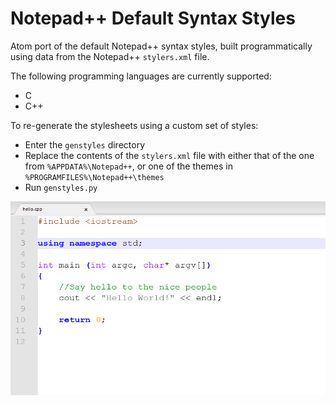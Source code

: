 # Notepad++ Default Syntax Styles

Atom port of the default Notepad++ syntax styles, built programmatically using data from the Notepad++ `stylers.xml` file.

The following programming languages are currently supported:
- C
- C++

To re-generate the stylesheets using a custom set of styles:
- Enter the `genstyles` directory
- Replace the contents of the `stylers.xml` file with either that of the one from `%APPDATA%\Notepad++`, or one of the themes in `%PROGRAMFILES%\Notepad++\themes`
- Run `genstyles.py`

![Theme screenshot](https://raw.githubusercontent.com/adamrehn/notepad-plus-plus-default-styles/master/screenshot.png)
